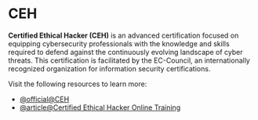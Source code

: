 # CEH

**Certified Ethical Hacker (CEH)** is an advanced certification focused on equipping cybersecurity professionals with the knowledge and skills required to defend against the continuously evolving landscape of cyber threats. This certification is facilitated by the EC-Council, an internationally recognized organization for information security certifications.

Visit the following resources to learn more:

- [@official@CEH](https://www.eccouncil.org/train-certify/certified-ethical-hacker-ceh/)
- [@article@Certified Ethical Hacker Online Training](https://iclass.eccouncil.org/our-courses/certified-ethical-hacker-ceh/)